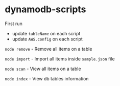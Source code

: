 # dynamodb-scripts
First run
- update `tableName` on each script
- update `AWS.config` on each script

`node remove` - Remove all items on a table 

`node import` - Import all items inside `sample.json` file

`node scan` - View all items on a table

`node index` - View db tables information
